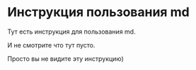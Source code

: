 # Инструкция пользования md

Тут есть инструкция для пользования md.

И не смотрите что тут пусто.

Просто вы не видите эту инструкцию)